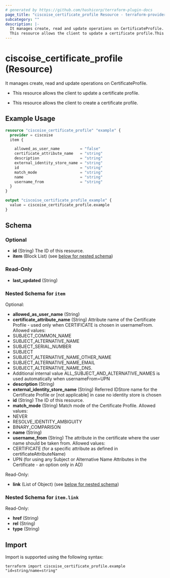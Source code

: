 ```yaml
---
# generated by https://github.com/hashicorp/terraform-plugin-docs
page_title: "ciscoise_certificate_profile Resource - terraform-provider-ciscoise"
subcategory: ""
description: |-
  It manages create, read and update operations on CertificateProfile.
  This resource allows the client to update a certificate profile.This resource allows the client to create a certificate profile.
---
```


# ciscoise_certificate_profile (Resource)

It manages create, read and update operations on CertificateProfile.

- This resource allows the client to update a certificate profile.

- This resource allows the client to create a certificate profile.

## Example Usage

```terraform
resource "ciscoise_certificate_profile" "example" {
  provider = ciscoise
  item {

    allowed_as_user_name         = "false"
    certificate_attribute_name   = "string"
    description                  = "string"
    external_identity_store_name = "string"
    id                           = "string"
    match_mode                   = "string"
    name                         = "string"
    username_from                = "string"
  }
}

output "ciscoise_certificate_profile_example" {
  value = ciscoise_certificate_profile.example
}
```

<!-- schema generated by tfplugindocs -->
## Schema

### Optional

- **id** (String) The ID of this resource.
- **item** (Block List) (see [below for nested schema](#nestedblock--item))

### Read-Only

- **last_updated** (String)

<a id="nestedblock--item"></a>
### Nested Schema for `item`

Optional:

- **allowed_as_user_name** (String)
- **certificate_attribute_name** (String) Attribute name of the Certificate Profile - used only when CERTIFICATE is chosen in usernameFrom.
Allowed values:
- SUBJECT_COMMON_NAME
- SUBJECT_ALTERNATIVE_NAME
- SUBJECT_SERIAL_NUMBER
- SUBJECT
- SUBJECT_ALTERNATIVE_NAME_OTHER_NAME
- SUBJECT_ALTERNATIVE_NAME_EMAIL
- SUBJECT_ALTERNATIVE_NAME_DNS.
- Additional internal value ALL_SUBJECT_AND_ALTERNATIVE_NAMES is used automatically when usernameFrom=UPN
- **description** (String)
- **external_identity_store_name** (String) Referred IDStore name for the Certificate Profile or [not applicable] in case no identity store is chosen
- **id** (String) The ID of this resource.
- **match_mode** (String) Match mode of the Certificate Profile.
Allowed values:
- NEVER
- RESOLVE_IDENTITY_AMBIGUITY
- BINARY_COMPARISON
- **name** (String)
- **username_from** (String) The attribute in the certificate where the user name should be taken from.
Allowed values:
- CERTIFICATE (for a specific attribute as defined in certificateAttributeName)
- UPN (for using any Subject or Alternative Name Attributes in the Certificate - an option only in AD)

Read-Only:

- **link** (List of Object) (see [below for nested schema](#nestedatt--item--link))

<a id="nestedatt--item--link"></a>
### Nested Schema for `item.link`

Read-Only:

- **href** (String)
- **rel** (String)
- **type** (String)

## Import

Import is supported using the following syntax:

```shell
terraform import ciscoise_certificate_profile.example "id=string/name=string"
```

